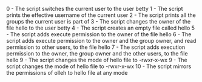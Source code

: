 0 - The script switches the current user to the user betty
1 - The script prints the effective username of the current user
2 - The script prints all the groups the current user is part of
3 - The script changes the owner of the file hello to the user betty
4 - The script creates an empty file called hello
5 - The script adds execute permission to the owner of the file hello
6 - The script adds execute permission to the owner and the group owner, and read permission to other users, to the file hello
7 - The script adds execution permission to the owner, the group owner and the other users, to the file hello
9 - The script changes the mode of hello file to -rwxr-x-wx
9 - The script changes the mode of hello file to -rwxr-x-wx
10 - The script mirrors the permissions of olleh to hello file at any mode
